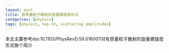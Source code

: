 ```yaml
---
layout: post
title: 有质量粒子散射的旋量螺旋度形式
categories: [physics]
tags: [physics, hep-th, scattering amplitudes]
---
```


本文主要参考doi:10.1103/PhysRevD.59.016007对有质量粒子散射的旋量螺旋度形式做个简介

<!--more-->